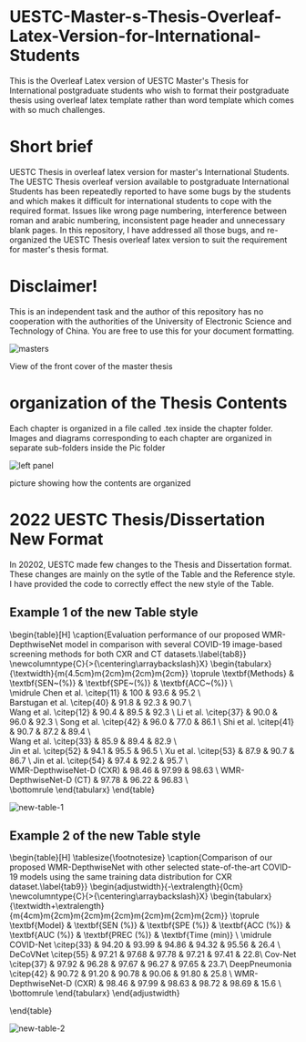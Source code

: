# UESTC-Master-s-Thesis-Overleaf-Latex-Version-for-International-Students
This is the Overleaf Latex version of UESTC Master's Thesis for International postgraduate students who wish to format their postgraduate thesis using overleaf latex template rather than word template which comes with so much challenges.

# Short brief
UESTC Thesis in overleaf latex version for master's International Students. The UESTC Thesis overleaf version available to postgraduate International Students has been repeatedly reported to have some bugs by the students and which makes it difficult for international students to cope with the required format. Issues like wrong page numbering, interference between roman and arabic numbering, inconsistent page header and unnecessary blank pages. In this repository, I have addressed all those bugs, and re-organized the UESTC Thesis overleaf latex version to suit the requirement for master's thesis format. 

# Disclaimer!  
This is an independent task and the author of this repository has no cooperation with the authorities of the University of Electronic Science and Technology of China. You are free to use this for your document formatting. 


![masters](https://user-images.githubusercontent.com/63404097/150161284-736aac93-7664-484b-ad3c-9320d45b415d.PNG)

View of the front cover of the master thesis

# organization of the Thesis Contents
Each chapter is organized in a file called .tex inside the chapter folder.
Images and diagrams corresponding to each chapter are organized in separate sub-folders inside the Pic folder

![left panel](https://user-images.githubusercontent.com/63404097/150158245-5d5aa229-aa3f-4015-b2d0-d6ea7b1186cf.PNG)

picture showing how the contents are organized


# 2022 UESTC Thesis/Dissertation New Format

In 20202, UESTC made few changes to the Thesis and Dissertation format. These changes are mainly on the sytle of the Table and the Reference style.
I have provided the code to correctly effect the new style of the Table.  

## Example 1 of the new Table style

\begin{table}[H] 
\caption{Evaluation performance of our proposed WMR-DepthwiseNet model in comparison with several COVID-19 image-based screening methods for both CXR and CT datasets.\label{tab8}}
\newcolumntype{C}{>{\centering\arraybackslash}X}
\begin{tabularx}{\textwidth}{m{4.5cm}m{2cm}m{2cm}m{2cm}}
\toprule
    \textbf{Methods} & \textbf{SEN~(\%)}  &  \textbf{SPE~(\%)}      & \textbf{ACC~(\%)} \\  
\midrule
		 Chen et al. \citep{11} & 100 & 93.6 & 95.2      \\  
		 Barstugan et al. \citep{40} & 91.8 & 92.3 & 90.7  \\  
		 Wang et al. \citep{12} & 90.4 & 89.5 & 92.3      \\ 
		 Li et al. \citep{37} & 90.0 & 96.0 & 92.3       \\ 
		 Song et al. \citep{42} & 96.0 & 77.0 & 86.1    \\ 
		 Shi et al. \citep{41} & 90.7 & 87.2 & 89.4     \\  
		 Wang et al. \citep{33} & 85.9 & 89.4 & 82.9    \\  
		 Jin et al. \citep{52} & 94.1 & 95.5 & 96.5     \\ 
		 Xu et al. \citep{53} & 87.9 & 90.7 & 86.7     \\ 
		 Jin et al. \citep{54} & 97.4 & 92.2 & 95.7    \\  
		 WMR-DepthwiseNet-D (CXR) & 98.46 & 97.99 & 98.63 \\ 
		 WMR-DepthwiseNet-D (CT) & 97.78 & 96.22 & 96.83 \\  
\bottomrule
\end{tabularx}
\end{table}


![new-table-1](https://user-images.githubusercontent.com/63404097/159204327-f9fd8a20-a152-40f0-b959-d83c3a8f68f0.PNG)


## Example 2 of the new Table style

\begin{table}[H]
\tablesize{\footnotesize}
\caption{Comparison of our proposed WMR-DepthwiseNet with other selected state-of-the-art COVID-19 models using the same training data distribution for CXR dataset.\label{tab9}}
	\begin{adjustwidth}{-\extralength}{0cm}
		\newcolumntype{C}{>{\centering\arraybackslash}X}
		\begin{tabularx}{\textwidth+\extralength}{m{4cm}m{2cm}m{2cm}m{2cm}m{2cm}m{2cm}m{2cm}}
		\toprule
\textbf{Model} & \textbf{SEN (\%)} & \textbf{SPE (\%)} & \textbf{ACC (\%)} & \textbf{AUC (\%)} & \textbf{PREC (\%)} & \textbf{Time (min)} \\
\midrule		
COVID-Net \citep{33} &  94.20   & 93.99   & 94.86    & 94.32     & 95.56  & 26.4 \\ 
DeCoVNet  \citep{55} &  97.21  & 97.68   & 97.78    & 97.21    & 97.41    & 22.8\\ 
Cov-Net \citep{37} &  97.92   & 96.28   & 97.67    & 96.27     & 97.65    & 23.7\\
DeepPneumonia \citep{42} &  90.72   & 91.20   & 90.78    & 90.06     & 91.80  & 25.8 \\ 
 WMR-DepthwiseNet-D (CXR) & 98.46 & 97.99 & 98.63 & 98.72 & 98.69  & 15.6 \\   
			\bottomrule
		\end{tabularx}
	\end{adjustwidth}
	
\end{table}


![new-table-2](https://user-images.githubusercontent.com/63404097/159204439-5d8010b4-32cf-4d2e-b21e-5e0799b7be4f.PNG)

